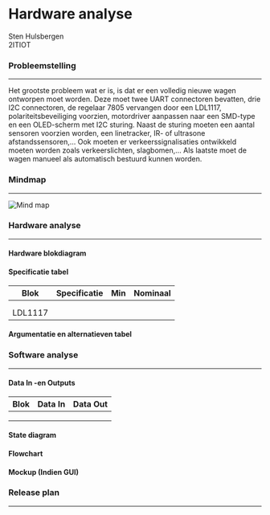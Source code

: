 # Hardware analyse
Sten Hulsbergen<br/>
2ITIOT<br/>

### Probleemstelling
------
Het grootste probleem wat er is, is dat er een volledig nieuwe wagen ontworpen moet worden. 
Deze moet twee UART connectoren bevatten, drie I2C connectoren, de regelaar 7805 vervangen door een LDL1117, polariteitsbeveiliging voorzien, motordriver aanpassen naar een SMD-type en een OLED-scherm met I2C sturing. 
Naast de sturing moeten een aantal sensoren voorzien worden, een linetracker, IR- of ultrasone afstandssensoren,... Ook moeten er verkeerssignalisaties ontwikkeld moeten worden zoals verkeerslichten, slagbomen,... 
Als laatste moet de wagen manueel als automatisch bestuurd kunnen worden.<br/>

### Mindmap
------
![Mind map](https://user-images.githubusercontent.com/94611203/158987616-bdd657eb-4a7b-45aa-b957-adb5875e1223.png)

### Hardware analyse
------
#### Hardware blokdiagram


#### Specificatie tabel
| Blok | Specificatie | Min | Nominaal |
|:----:|:------------:|:---:|:--------:|
|     |              |     |          |
|     |              |     |          |
| LDL1117 |          |     |          |

#### Argumentatie en alternatieven tabel


### Software analyse
------
#### Data In -en Outputs
| Blok | Data In | Data Out |
|:----:|:-------:|:--------:|
|      |         |          |
|      |         |          |
|      |         |          |

#### State diagram


#### Flowchart



#### Mockup (Indien GUI)



### Release plan
------


